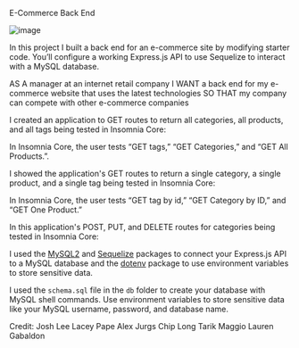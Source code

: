 E-Commerce Back End

![image](https://user-images.githubusercontent.com/80869140/119926747-8fb75880-bf3d-11eb-963e-914d7e5a35d2.png)


In this project I built a back end for an e-commerce site by modifying starter code. You’ll configure a working Express.js API to use Sequelize to interact with a MySQL database.

AS A manager at an internet retail company
I WANT a back end for my e-commerce website that uses the latest technologies
SO THAT my company can compete with other e-commerce companies

I created an application to GET routes to return all categories, all products, and all tags being tested in Insomnia Core:

In Insomnia Core, the user tests “GET tags,” “GET Categories,” and “GET All Products.”.

I showed the application's GET routes to return a single category, a single product, and a single tag being tested in Insomnia Core:

In Insomnia Core, the user tests “GET tag by id,” “GET Category by ID,” and “GET One Product.”

In this application's POST, PUT, and DELETE routes for categories being tested in Insomnia Core:

I used the [MySQL2](https://www.npmjs.com/package/mysql2) and [Sequelize](https://www.npmjs.com/package/sequelize) packages to connect your Express.js API to a MySQL database and the [dotenv](https://www.npmjs.com/package/dotenv) package to use environment variables to store sensitive data.

I used the `schema.sql` file in the `db` folder to create your database with MySQL shell commands. Use environment variables to store sensitive data like your MySQL username, password, and database name.

Credit:
Josh Lee
Lacey Pape
Alex Jurgs
Chip Long
Tarik Maggio
Lauren Gabaldon
